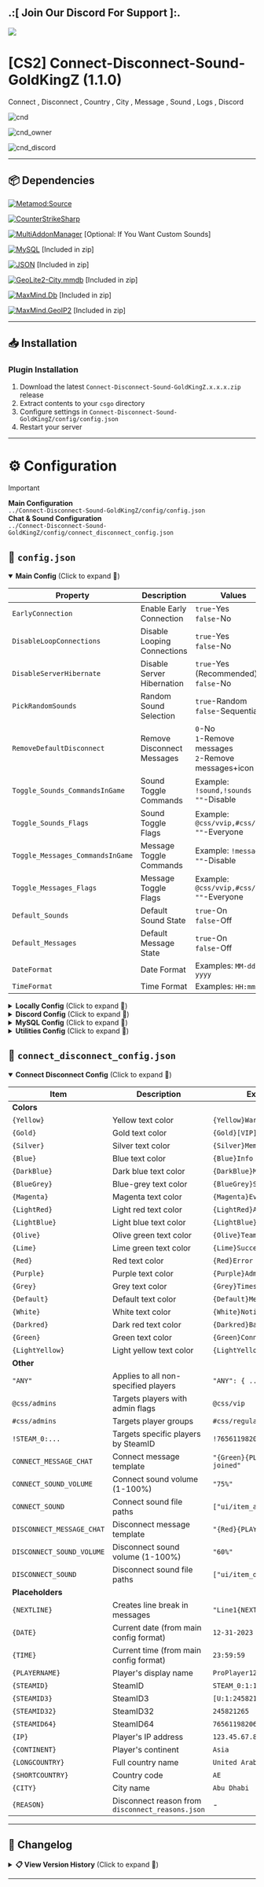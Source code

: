 ## .:[ Join Our Discord For Support ]:.

<a href="https://discord.com/invite/U7AuQhu"><img src="https://discord.com/api/guilds/651838917687115806/widget.png?style=banner2"></a>

# [CS2] Connect-Disconnect-Sound-GoldKingZ (1.1.0)

Connect , Disconnect , Country , City , Message , Sound , Logs , Discord

![cnd](https://github.com/user-attachments/assets/3f21c82b-2aad-44e9-9963-e65db51d7478)

![cnd_owner](https://github.com/user-attachments/assets/411b9588-b735-43f3-b7a9-6bf44c7af408)

![cnd_discord](https://github.com/user-attachments/assets/b0630ae4-77ee-4b6b-9071-c458c46c3aff)


---

## 📦 Dependencies
[![Metamod:Source](https://img.shields.io/badge/Metamod:Source-2d2d2d?logo=sourceengine)](https://www.sourcemm.net)

[![CounterStrikeSharp](https://img.shields.io/badge/CounterStrikeSharp-83358F)](https://github.com/roflmuffin/CounterStrikeSharp)

[![MultiAddonManager](https://img.shields.io/badge/MultiAddonManager-181717?logo=github&logoColor=white)](https://github.com/Source2ZE/MultiAddonManager) [Optional: If You Want Custom Sounds]



[![MySQL](https://img.shields.io/badge/MySQL-4479A1?logo=mysql&logoColor=white)](https://dev.mysql.com/doc/connector-net/en/) [Included in zip]

[![JSON](https://img.shields.io/badge/JSON-000000?logo=json)](https://www.newtonsoft.com/json) [Included in zip]

[![GeoLite2-City.mmdb](https://img.shields.io/badge/GeoLite2--City.mmdb-181717?logo=github&logoColor=white)](https://github.com/P3TERX/GeoLite.mmdb) [Included in zip]

[![MaxMind.Db](https://img.shields.io/badge/MaxMind.Db-2A4365?logo=database&logoColor=white)](https://www.nuget.org/packages/MaxMind.Db) [Included in zip]

[![MaxMind.GeoIP2](https://img.shields.io/badge/MaxMind.GeoIP2-2A4365?logo=database&logoColor=white)](https://www.nuget.org/packages/MaxMind.GeoIP2) [Included in zip]

---

## 📥 Installation

### Plugin Installation
1. Download the latest `Connect-Disconnect-Sound-GoldKingZ.x.x.x.zip` release
2. Extract contents to your `csgo` directory
3. Configure settings in `Connect-Disconnect-Sound-GoldKingZ/config/config.json`
4. Restart your server

---

# ⚙️ Configuration

> [!IMPORTANT]
> **Main Configuration**  
> `../Connect-Disconnect-Sound-GoldKingZ/config/config.json`  
> **Chat & Sound Configuration**  
> `../Connect-Disconnect-Sound-GoldKingZ/config/connect_disconnect_config.json`

## 📜 `config.json`

<details open>
<summary><b>Main Config</b> (Click to expand 🔽)</summary>

| Property | Description | Values | Required |  
|----------|-------------|--------|----------|
| `EarlyConnection` | Enable Early Connection | `true`-Yes<br>`false`-No | - |
| `DisableLoopConnections` | Disable Looping Connections | `true`-Yes<br>`false`-No | - |
| `DisableServerHibernate` | Disable Server Hibernation | `true`-Yes (Recommended)<br>`false`-No | - |
| `PickRandomSounds` | Random Sound Selection | `true`-Random<br>`false`-Sequential | - |
| `RemoveDefaultDisconnect` | Remove Disconnect Messages | `0`-No<br>`1`-Remove messages<br>`2`-Remove messages+icon | - |
| `Toggle_Sounds_CommandsInGame` | Sound Toggle Commands | Example: `!sound,!sounds`<br>`""`-Disable | - |
| `Toggle_Sounds_Flags` | Sound Toggle Flags | Example: `@css/vvip,#css/vvip`<br>`""`-Everyone | `Toggle_Sounds_CommandsInGame` ≠ `""` |
| `Toggle_Messages_CommandsInGame` | Message Toggle Commands | Example: `!message`<br>`""`-Disable | - |
| `Toggle_Messages_Flags` | Message Toggle Flags | Example: `@css/vvip,#css/vvip`<br>`""`-Everyone | `Toggle_Messages_CommandsInGame` ≠ `""` |
| `Default_Sounds` | Default Sound State | `true`-On<br>`false`-Off | - |
| `Default_Messages` | Default Message State | `true`-On<br>`false`-Off | - |
| `DateFormat` | Date Format | Examples: `MM-dd-yyyy` | - |
| `TimeFormat` | Time Format | Examples: `HH:mm:ss` | - |

</details>

<details>
<summary><b>Locally Config</b> (Click to expand 🔽)</summary>

| Property | Description | Values | Required |  
|----------|-------------|--------|----------|
| `Log_Locally_Enable` | Enable Local Logging | `true`-Yes<br>`false`-No | - |
| `Log_Locally_DateFormat` | Log Date Format | Examples: `MM-dd-yyyy` | `Log_Locally_Enable=true` |
| `Log_Locally_TimeFormat` | Log Time Format | Examples: `HH:mm:ss` | `Log_Locally_Enable=true` |
| `Log_Locally_Connect_Format` | Connect Message Format | Template with placeholders<br>`""`-Disable | `Log_Locally_Enable=true` |
| `Log_Locally_Disconnect_Format` | Disconnect Message Format | Template with placeholders<br>`""`-Disable | `Log_Locally_Enable=true` |
| `Log_Locally_AutoDeleteLogsMoreThanXdaysOld` | Auto-Delete Logs | Days to keep<br>`0`-Disable | `Log_Locally_Enable=true` |
| `Cookies_Enable` | Enable Player Cookies | `true`-Yes<br>`false`-No | - |
| `Cookies_AutoRemovePlayerOlderThanXDays` | Auto-Delete Inactive Cookies | Days to keep<br>`0`-Disable | `Cookies_Enable=true` |

</details>

<details>
<summary><b>Discord Config</b> (Click to expand 🔽)</summary>

| Property | Description | Values | Required |  
|----------|-------------|--------|----------|
| `Discord_Connect_WebHook` | Connect Webhook URL | Example URL<br>`""`-Disable | - |
| `Discord_Connect_Style` | Connect Message Style | `0`-Disable<br>`1`-Text only<br>`2`-Text+Link<br>`3`-+Profile Pic<br>`4`-+Separate DT<br>`5`-+Server IP | `Discord_Connect_WebHook` ≠ `""` |
| `Discord_Connect_SideColor` | Connect Message Color | Hex code (e.g. `0cff00`) | `Discord_Connect_Style=2/3/4/5` |
| `Discord_Connect_Format` | Connect Message Format | Template with placeholders | `Discord_Connect_WebHook` ≠ `""` |
| `Discord_Disconnect_WebHook` | Disconnect Webhook URL | Example URL<br>`""`-Disable | - |
| `Discord_Disconnect_Style` | Disconnect Message Style | `0`-Disable<br>`1`-Text only<br>`2`-Text+Link<br>`3`-+Profile Pic<br>`4`-+Separate DT<br>`5`-+Server IP | `Discord_Disconnect_WebHook` ≠ `""` |
| `Discord_Disconnect_SideColor` | Disconnect Message Color | Hex code (e.g. `ff0000`) | `Discord_Disconnect_Style=2/3/4/5` |
| `Discord_Disconnect_Format` | Disconnect Message Format | Template with placeholders | `Discord_Disconnect_WebHook` ≠ `""` |
| `Discord_DateFormat` | Date Format | Examples: `MM-dd-yyyy` | Webhook active |
| `Discord_TimeFormat` | Time Format | Examples: `HH:mm:ss` | Webhook active |
| `Discord_FooterImage` | Footer Image URL | Example image URL | Style=3/4/5 |
| `Discord_UsersWithNoAvatarImage` | Default Avatar URL | Example image URL | Style=5 |

</details>

<details>
<summary><b>MySQL Config</b> (Click to expand 🔽)</summary>

| Property | Description | Values | Required |  
|----------|-------------|--------|----------|
| `MySql_Enable` | Enable MySQL | `true`-Yes<br>`false`-No | - |
| `MySql_Host` | Database Host | Example: `123.45.67.89` | `MySql_Enable=true` |
| `MySql_Database` | Database Name | Example: `Chat_Logs` | `MySql_Enable=true` |
| `MySql_Username` | Database User | Example: `root` | `MySql_Enable=true` |
| `MySql_Password` | Database Password | Example: `Password123` | `MySql_Enable=true` |
| `MySql_Port` | Database Port | Default: `3306` | `MySql_Enable=true` |
| `MySql_AutoRemovePlayerOlderThanXDays` | Auto-Delete Old Data | Days to keep<br>`0`-Disable | `MySql_Enable=true` |

</details>

<details>
<summary><b>Utilities Config</b> (Click to expand 🔽)</summary>

| Property | Description | Values | Required |  
|----------|-------------|--------|----------|
| `AutoUpdateSignatures` | Auto-Update Signatures | `true`-Yes<br>`false`-No | - |
| `AutoUpdateGeoLocation` | Auto-Update GeoLocation | `true`-Yes<br>`false`-No | - |
| `EnableDebug` | Debug Mode | `true`-Enable<br>`false`-Disable | - |

</details>


## 📜 `connect_disconnect_config.json`

<details open>
<summary><b>Connect Disconnect Config</b> (Click to expand 🔽)</summary>

| Item | Description | Example |
|------|-------------|---------|
| **Colors** | | |
| `{Yellow}` | Yellow text color | `{Yellow}Warning` |
| `{Gold}` | Gold text color | `{Gold}[VIP]` |
| `{Silver}` | Silver text color | `{Silver}Member` |
| `{Blue}` | Blue text color | `{Blue}Info` |
| `{DarkBlue}` | Dark blue text color | `{DarkBlue}Moderator` |
| `{BlueGrey}` | Blue-grey text color | `{BlueGrey}System` |
| `{Magenta}` | Magenta text color | `{Magenta}Event` |
| `{LightRed}` | Light red text color | `{LightRed}Alert` |
| `{LightBlue}` | Light blue text color | `{LightBlue}Note` |
| `{Olive}` | Olive green text color | `{Olive}Team` |
| `{Lime}` | Lime green text color | `{Lime}Success` |
| `{Red}` | Red text color | `{Red}Error` |
| `{Purple}` | Purple text color | `{Purple}Admin` |
| `{Grey}` | Grey text color | `{Grey}Timestamp` |
| `{Default}` | Default text color | `{Default}Message` |
| `{White}` | White text color | `{White}Notification` |
| `{Darkred}` | Dark red text color | `{Darkred}Banned` |
| `{Green}` | Green text color | `{Green}Connected` |
| `{LightYellow}` | Light yellow text color | `{LightYellow}Hint` |
| **Other** | | |
| `"ANY"` | Applies to all non-specified players | `"ANY": { ... }` |
| `@css/admins` | Targets players with admin flags | `@css/vip` |
| `#css/admins` | Targets player groups | `#css/regulars` |
| `!STEAM_0:...` | Targets specific players by SteamID | `!76561198206086993` |
| `CONNECT_MESSAGE_CHAT` | Connect message template | `"{Green}{PLAYERNAME} joined"` |
| `CONNECT_SOUND_VOLUME` | Connect sound volume (1-100%) | `"75%"` |
| `CONNECT_SOUND` | Connect sound file paths | `["ui/item_acquired.vsnd"]` |
| `DISCONNECT_MESSAGE_CHAT` | Disconnect message template | `"{Red}{PLAYERNAME} left"` |
| `DISCONNECT_SOUND_VOLUME` | Disconnect sound volume (1-100%) | `"60%"` |
| `DISCONNECT_SOUND` | Disconnect sound file paths | `["ui/item_drop.vsnd"]` |
| **Placeholders** | | |
| `{NEXTLINE}` | Creates line break in messages | `"Line1{NEXTLINE}Line2"` |
| `{DATE}` | Current date (from main config format) | `12-31-2023` |
| `{TIME}` | Current time (from main config format) | `23:59:59` |
| `{PLAYERNAME}` | Player's display name | `ProPlayer123` |
| `{STEAMID}` | SteamID  | `STEAM_0:1:122910632` |
| `{STEAMID3}` | SteamID3 | `[U:1:245821265]` |
| `{STEAMID32}` | SteamID32 | `245821265` |
| `{STEAMID64}` | SteamID64 | `76561198206086993` |
| `{IP}` | Player's IP address | `123.45.67.89` |
| `{CONTINENT}` | Player's continent | `Asia` |
| `{LONGCOUNTRY}` | Full country name | `United Arab Emirates` |
| `{SHORTCOUNTRY}` | Country code | `AE` |
| `{CITY}` | City name | `Abu Dhabi` |
| `{REASON}` | Disconnect reason from `disconnect_reasons.json` | - |

</details>

---


## 📜 Changelog

<details>
<summary><b>📋 View Version History</b> (Click to expand 🔽)</summary>

### [1.1.0]
#### **Core Improvements**  
- Reworked plugin architecture for better stability
- Fixed connection-related lag spikes
- Added comprehensive config descriptions

#### **Configuration Updates**  
- Added `EarlyConnection` (early player initialization)  
- Added `DisableServerHibernate` (hibernation control)  
- Added `PickRandomSounds` (random sound selection)  
- Added `RemoveDefaultDisconnect` (message+icon removal)  
- Added permission systems for sound/message toggles  
- Added cookie-based player data storage  
- Added MySQL support with auto-cleanup  
- Added automatic signature/geo updates

#### **New Features**  
- Added continent tracking (`{CONTINENT}` placeholder)  
- Added separate Discord disconnect webhook/style  
- Added sound volume controls  
- Added custom disconnect reasons file  
- Added multi-sound support with random selection

#### **Technical Improvements**  
- Added proper sound precaching system  
- Added debug mode toggle  
- Added chat message customization  
- Fixed killfeed icon removal

### [1.0.9]
#### **General Changes**  
- Added `DisableLoopConnections` anti-spam feature  
- Added `RemoveDefaultDisconnect` message control  
- Fixed various minor issues  

#### **Localization**  
- Added console messages for connect/disconnect events  
- Added command permission warnings  
- Added validation messages for SteamID/IP  
- Added geographic unknown state messages  

#### **Cookie System**  
- Added cookie auto-cleanup via `RemovePlayerCookieOlderThanXDays`  

### [1.0.8]
#### **General Changes**  
- Fixed in-game sound toggle commands  
- Improved cookie storage path handling  

#### **Message Formatting**  
- Added connect/disconnect message templates to localization  
- Added `{REASON}` placeholder for disconnect messages  

### [1.0.7]
#### **Logging Improvements**  
- Fixed log auto-deletion system  
- Added separate connect/disconnect message formats  
- Added sound toggle command system  

### [1.0.6]
#### **General Maintenance**  
- Fixed various stability issues  

### [1.0.5]
#### **Discord Integration**  
- Added webhook send modes (1/2/3)  
- Added customizable message side colors  
- Fixed Discord webhook lag issues  

#### **Log Management**  
- Implemented log auto-deletion system  

### [1.0.4]
#### **Console Integration**  
- Added server console logging  
- Improved sound file management  

#### **Format Fixes**  
- Fixed timestamp formatting sequence  
- Improved Steam profile linking in Discord  

### [1.0.3]
#### **Discord Enhancements**  
- Added separate connect/disconnect formats  
- Expanded placeholder support ({TIME}, {DATE}, SteamIDs)  

#### **Stability**  
- Fixed file write permission issues  
- Improved async task handling  

### [1.0.2]
#### **Geolocation**  
- Added detailed country/city tracking  
- Implemented webhook logging system  

### [1.0.1]
#### **Security**  
- Added IP address logging  
- Improved empty field handling  

### [1.0.0]
- Initial plugin release

</details>

---
